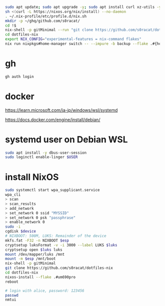 ```bash
sudo apt update; sudo apt upgrade -y; sudo apt install curl xz-utils -y
sh <(curl -L https://nixos.org/nix/install) --no-daemon
. ~/.nix-profile/etc/profile.d/nix.sh
mkdir -p ~/ghq/github.com/s0racat/
cd !$
nix-shell -p gitMinimal --run "git clone https://github.com/s0racat/dotfiles-nix"
cd dotfiles-nix
export NIX_CONFIG="experimental-features = nix-command flakes"
nix run nixpkgs#home-manager switch -- --impure -b backup --flake .#{homeConfig}
```

# gh 

```bash
gh auth login
```

# docker

https://learn.microsoft.com/ja-jp/windows/wsl/systemd

https://docs.docker.com/engine/install/debian/

# systemd user on Debian WSL

```bash
sudo apt install -y dbus-user-session
sudo loginctl enable-linger $USER
```

# install NixOS

```bash
sudo systemctl start wpa_supplicant.service
wpa_cli 
> scan 
> scan_results
> add_network
> set_network 0 ssid "MYSSID"
> set_network 0 psk "passphrase"
> enable_network 0
sudo -i
cgdisk $device
# NIXBOOT: 500M, LUKS: Remainder of the device
mkfs.fat -F32 -n NIXBOOT $esp
cryptsetup luksFormat -v -i 3000 --label LUKS $luks
cryptsetup open $luks luks
mount /dev/mapper/luks /mnt
mount -m $esp /mnt/boot
nix-shell -p gitMinimal
git clone https://github.com/s0racat/dotfiles-nix
cd dotfiles-nix
nixos-install --flake .#um690pro
reboot

# login with alice, password: 123456
passwd
nmtui
```
